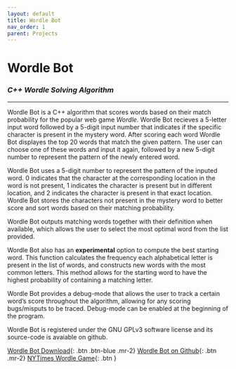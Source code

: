 ```yaml
---
layout: default
title: Wordle Bot
nav_order: 1
parent: Projects
---
```


# Wordle Bot 

### *C++ Wordle Solving Algorithm*

---

Wordle Bot is a C++ algorithm that scores words based on their match probability for the popular web game *Wordle*. Wordle Bot recieves a 5-letter input word followed by a 5-digit input number that indicates if the specific character is present in the mystery word. After scoring each word Wordle Bot displayes the top 20 words that match the given pattern. The user can choose one of these words and input it again, followed by a new 5-digit number to represent the pattern of the newly entered word.

Wordle Bot uses a 5-digit number to represent the pattern of the inputed word. 0 indicates that the character at the corresponding location in the word is not present, 1 indicates the character is present but in different location, and 2 indicates the character is present in that exact location. Wordle Bot stores the characters not present in the mystery word to better score and sort words based on their matching probability.

Wordle Bot outputs matching words together with their definition when available, which allows the user to select the most optimal word from the list provided.

Wordle Bot also has an **experimental** option to compute the best starting word. This function calculates the frequency each alphabetical letter is present in the list of words, and constructs new words with the most common letters. This method allows for the starting word to have the highest probability of containing a matching letter.

Wordle Bot provides a debug-mode that allows the user to track a certain word’s score throughout the algorithm, allowing for any scoring bugs/misputs to be traced. Debug-mode can be enabled at the beginning of the program.

Wordle Bot is registered under the GNU GPLv3 software license and its source-code is avaiable on github.

[Wordle Bot Download](executables/wordebot.exe){: .btn .btn-blue .mr-2}
[Wordle Bot on Github](https://github.com/vladi443/wordle-dictionary-solver/blob/main/README.md){: .btn .mr-2}
[NYTimes Wordle Game](https://www.nytimes.com/games/wordle/index.html){: .btn }

